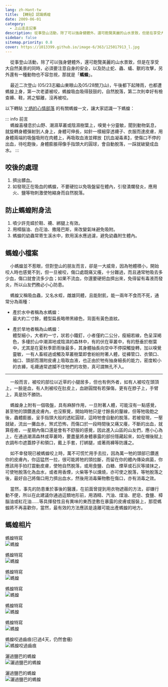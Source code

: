 ```yaml
---
lang: zh-Hant-tw
title: 【轉貼】認識螞蝗
date: 2009-06-01
category: 
  - 上山走走記事
description: 從事登山活動，除了可以強身健體外，還可飽覽美麗的山水景致，但是在享受大自然美景的同時，必須要注意自身的安全，以及防止蛇、蟲、蟻、獸的攻擊，另外還有一種動物也不容忽視，那就是「螞蝗」。螞蝗喜棲息於山野、潮濕草叢或陰濕樹葉上，嗅覺十分靈敏，聞到動物氣息，就旋轉身體彈射到人身上。
sidebar: false
sitemap.priority: 0.8
cover: https://1013399.github.io/image-6/363/125017913_l.jpg
---
```


    從事登山活動，除了可以強身健體外，還可飽覽美麗的山水景致，但是在享受大自然美景的同時，必須要注意自身的安全，以及防止蛇、蟲、蟻、獸的攻擊，另外還有一種動物也不容忽視，那就是「**螞蝗**」。

    最近二次登山 (05/23志繼山東眼山及05/28關刀山)，午後都下起陣雨，也都遭螞蝗上身，第一次老婆被咬，螞蝗吸血吸得鼓鼓的，自然脫落，第二次則幸好有檢查褲、鞋，將之驅離，沒再被咬。  

<!-- more -->

以下轉貼 [ㄚ炳的心情部落](http://home.myemage.com/personal/mood/Mood_Subject_View.aspx?Sn=22064&S_ID=ypQm032711094669&Eus_Account=afafa) 的有關螞蝗一文，讓大家認識一下螞蝗：  

::: info 前言  
    螞蝗喜棲息於山野、潮濕草叢或陰濕樹葉上，嗅覺十分靈敏，聞到動物氣息，就旋轉身體彈射到人身上，身體可伸長，如針一樣細穿透襪子、衣服而達皮膚，用身體兩端的吸盤吸附在肉體上，再吸取血液並釋放【抗血凝毒素】，使傷口不停的出血，待吃飽後，身體膨脹得像手指頭大的圓球，會自動脫落，一踩就破變成血水。
:::

## 咬後的處理 
1. 擠出髒血。  
2. 如發現正在吸血的螞蝗，不要硬拉以免吸盤留在體內，引發潰爛發炎，應用火、鹽等物刺激使牠縮身而自然脫落。

## 防止螞蝗附身法
1. 噴少許克蟑於鞋、襪、綁腿上有效。  
2. 用樟腦油、白花油、撒隆巴斯，來改變氣味避免吸附。  
3. 螞蝗的幼蟲常寄生溪水中，飲用溪水應過濾，避免幼蟲附生體內。

## 螞蝗小檔案  
    小螞蝗並不惹眼，但對登山的朋友而言，卻是一大威脅，因為牠體積小，開始咬人時也感覺不到，但一旦被咬，傷口處既痛又癢，十分難過，而且通常牠吸去多少血，傷口就會流多少血；如果不流血，你還要硬把血擠出來，免得留有毒液而發炎，所以山友們務必小心防患。

    螞蝗又稱吸血蟲，又名水蛭，雌雄同體，且能耐飢，能一兩年不食而不死，通常分為兩種：

- 產於水中者稱為水螞蝗：  
最大約二寸餘，體型扁長略帶黑綠色，背面有黃色直紋。  

- 產於旱地者稱為山螞蝗：  
體型細小，大者約一寸，狀若小鐵釘，小者僅約二公分，瘦細若線，色呈深褐色，多棲於山中潮濕地或陰濕的森林中，有的伏在草叢中，有的懸垂於樹葉中，尤其是在夏秋季節雨後最多，其身體抽長向空中不停探觸旋轉，加以嗅覺靈敏，一有人畜經過或觸及草叢樹葉即會紛紛附著人體，從褲管口、衣領口、袖口、頭部而潛附皮膚上吸取血液，也正由於牠有抽身細長的能力，密度較小的衣褲，毛襪通常遮攔不住牠們的攻勢，真可謂無孔不入。

----

    一般而言，被咬的部位以近草的小腿居多，但也有例外者，如有人被咬在頭頂上，一臉是血，有人則被咬在肚皮上，血跡圓闊有若彈傷，更有在脖子上，手臂上，真是防不勝防。

    螞蝗身上附有一個吸盤，具有麻醉作用，一旦附著人體，可能沒有一點感覺，甚至牠的頭鑽進皮膚內，也沒察覺，開始時牠只是寸餘長的釐線，但等牠吸飽之後，蟲體膨脹，呈手指頭大般的透紅圓球，這時牠會自動的脫落，若被發現，一壓就破，流出一攤血水，煞式恐怖，而傷口於一段時間後又痛又癢，不斷的出血，就算痊癒，一星期內傷口還是會有不舒服的感覺，因此進入山區的山友們，應小心為上，在通過潮濕森林或草叢時，要盡量將身體暴露的部份隱藏起來，如在帽後賦上衣調布巾遮蓋脖子和領口，戴上手套，打綁腿，或著雨褲等防護之。

    如不幸發現已被螞蝗咬上時，萬不可慌忙用手去拉，因為萬一牠的頭部已鑽進你的皮膚內，你這猛然一拉，很可能將牠的頭拉斷，而留在你的體內傳染病菌，你應該用手拍打震動皮膚，使牠自然脫落，或用食鹽、白糖、煙草或石灰等揉抹之，可使牠脫落化為血水，或者用香煙，火柴等予以燻燒，亦可使之脫落，等牠脫落之後，最好自己將傷口用力擠出血水，然後用消毒藥物敷在傷口，亦有消毒之效。

    當然，事先的防患重於事後的醫護，在前面曾提到用衣物遮蔽的方法，卻嫌行動不便，所以在此建議你通過這類地形前，用酒精、汽油、煤油、肥皂、食鹽、樟腦油或紅花油……等具揮發性且有異味的東西塗敷在暴露的皮膚或服裝上，那麼螞蝗將不再喜歡你，當然，最有效的方法應該是遠離可能出產螞蝗的地方。


## 螞蝗相片
螞蝗特寫  
![螞蝗](https://1013399.github.io/image-6/363/125017532_l.jpg)

螞蝗特寫  
![螞蝗](https://1013399.github.io/image-6/363/125017539_l.jpg)

螞蝗特寫  
![螞蝗](https://1013399.github.io/image-6/363/125017541_l.jpg)

螞蝗特寫  
![螞蝗](https://1013399.github.io/image-6/363/125017606_l.jpg)

螞蝗特寫  
![螞蝗](https://1013399.github.io/image-6/363/125017613_l.jpg)

螞蝗特寫  
![螞蝗](https://1013399.github.io/image-6/363/125017627_l.jpg)

螞蝗咬過齒痕(已過4天，仍然會癢)  
![螞蝗咬過齒痕](https://1013399.github.io/image-6/363/125017690_l.jpg)

灑過鹽巴的螞蝗  
![灑過鹽巴的螞蝗](https://1013399.github.io/image-6/363/125017910_l.jpg)

灑過鹽巴的螞蝗  
![灑過鹽巴的螞蝗](https://1013399.github.io/image-6/363/125017913_l.jpg)